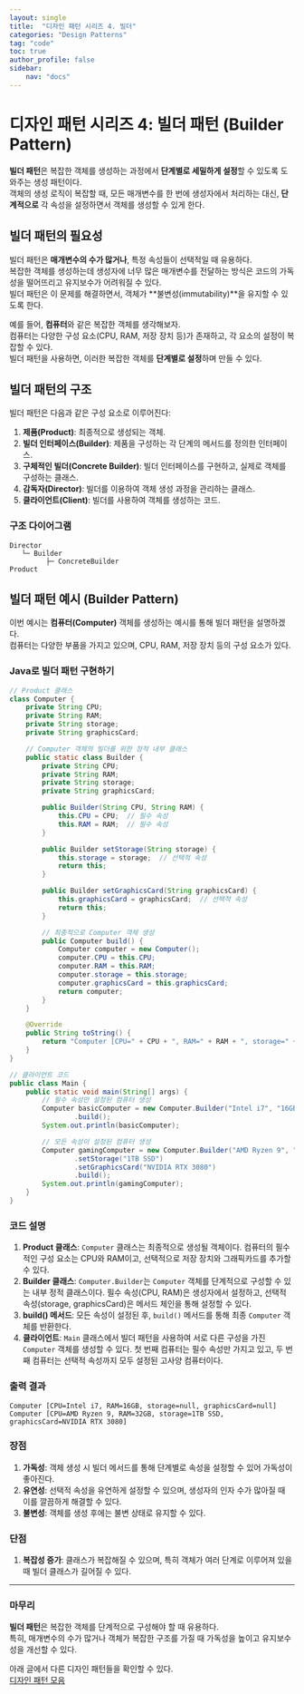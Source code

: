 ```yaml
---
layout: single
title:  "디자인 패턴 시리즈 4. 빌더"
categories: "Design Patterns"
tag: "code"
toc: true
author_profile: false
sidebar:
    nav: "docs"
---
```


# 디자인 패턴 시리즈 4: 빌더 패턴 (Builder Pattern)

**빌더 패턴**은 복잡한 객체를 생성하는 과정에서 **단계별로 세밀하게 설정**할 수 있도록 도와주는 생성 패턴이다.  
객체의 생성 로직이 복잡할 때, 모든 매개변수를 한 번에 생성자에서 처리하는 대신, **단계적으로** 각 속성을 설정하면서 객체를 생성할 수 있게 한다.  

## 빌더 패턴의 필요성

빌더 패턴은 **매개변수의 수가 많거나**, 특정 속성들이 선택적일 때 유용하다.  
복잡한 객체를 생성하는데 생성자에 너무 많은 매개변수를 전달하는 방식은 코드의 가독성을 떨어뜨리고 유지보수가 어려워질 수 있다.  
빌더 패턴은 이 문제를 해결하면서, 객체가 **불변성(immutability)**을 유지할 수 있도록 한다.  

예를 들어, **컴퓨터**와 같은 복잡한 객체를 생각해보자.  
컴퓨터는 다양한 구성 요소(CPU, RAM, 저장 장치 등)가 존재하고, 각 요소의 설정이 복잡할 수 있다.  
빌더 패턴을 사용하면, 이러한 복잡한 객체를 **단계별로 설정**하며 만들 수 있다.  

## 빌더 패턴의 구조  

빌더 패턴은 다음과 같은 구성 요소로 이루어진다:  

1. **제품(Product)**: 최종적으로 생성되는 객체.  
2. **빌더 인터페이스(Builder)**: 제품을 구성하는 각 단계의 메서드를 정의한 인터페이스.  
3. **구체적인 빌더(Concrete Builder)**: 빌더 인터페이스를 구현하고, 실제로 객체를 구성하는 클래스.  
4. **감독자(Director)**: 빌더를 이용하여 객체 생성 과정을 관리하는 클래스.  
5. **클라이언트(Client)**: 빌더를 사용하여 객체를 생성하는 코드.  

### 구조 다이어그램  

```
Director
   └─ Builder
         ├─ ConcreteBuilder
Product
```  

## 빌더 패턴 예시 (Builder Pattern)  

이번 예시는 **컴퓨터(Computer)** 객체를 생성하는 예시를 통해 빌더 패턴을 설명하겠다.  
컴퓨터는 다양한 부품을 가지고 있으며, CPU, RAM, 저장 장치 등의 구성 요소가 있다.  

### Java로 빌더 패턴 구현하기  

```java
// Product 클래스
class Computer {
    private String CPU;
    private String RAM;
    private String storage;
    private String graphicsCard;

    // Computer 객체의 빌더를 위한 정적 내부 클래스
    public static class Builder {
        private String CPU;
        private String RAM;
        private String storage;
        private String graphicsCard;

        public Builder(String CPU, String RAM) {
            this.CPU = CPU;  // 필수 속성
            this.RAM = RAM;  // 필수 속성
        }

        public Builder setStorage(String storage) {
            this.storage = storage;  // 선택적 속성
            return this;
        }

        public Builder setGraphicsCard(String graphicsCard) {
            this.graphicsCard = graphicsCard;  // 선택적 속성
            return this;
        }

        // 최종적으로 Computer 객체 생성
        public Computer build() {
            Computer computer = new Computer();
            computer.CPU = this.CPU;
            computer.RAM = this.RAM;
            computer.storage = this.storage;
            computer.graphicsCard = this.graphicsCard;
            return computer;
        }
    }

    @Override
    public String toString() {
        return "Computer [CPU=" + CPU + ", RAM=" + RAM + ", storage=" + storage + ", graphicsCard=" + graphicsCard + "]";
    }
}

// 클라이언트 코드
public class Main {
    public static void main(String[] args) {
        // 필수 속성만 설정된 컴퓨터 생성
        Computer basicComputer = new Computer.Builder("Intel i7", "16GB")
                .build();
        System.out.println(basicComputer);

        // 모든 속성이 설정된 컴퓨터 생성
        Computer gamingComputer = new Computer.Builder("AMD Ryzen 9", "32GB")
                .setStorage("1TB SSD")
                .setGraphicsCard("NVIDIA RTX 3080")
                .build();
        System.out.println(gamingComputer);
    }
}
```  

### 코드 설명  

1. **Product 클래스**: `Computer` 클래스는 최종적으로 생성될 객체이다. 컴퓨터의 필수적인 구성 요소는 CPU와 RAM이고, 선택적으로 저장 장치와 그래픽카드를 추가할 수 있다.  
2. **Builder 클래스**: `Computer.Builder`는 `Computer` 객체를 단계적으로 구성할 수 있는 내부 정적 클래스이다. 필수 속성(CPU, RAM)은 생성자에서 설정하고, 선택적 속성(storage, graphicsCard)은 메서드 체인을 통해 설정할 수 있다.  
3. **build() 메서드**: 모든 속성이 설정된 후, `build()` 메서드를 통해 최종 `Computer` 객체를 반환한다.  
4. **클라이언트**: `Main` 클래스에서 빌더 패턴을 사용하여 서로 다른 구성을 가진 `Computer` 객체를 생성할 수 있다. 첫 번째 컴퓨터는 필수 속성만 가지고 있고, 두 번째 컴퓨터는 선택적 속성까지 모두 설정된 고사양 컴퓨터이다.  

### 출력 결과  

```
Computer [CPU=Intel i7, RAM=16GB, storage=null, graphicsCard=null]
Computer [CPU=AMD Ryzen 9, RAM=32GB, storage=1TB SSD, graphicsCard=NVIDIA RTX 3080]
```  

### 장점  

1. **가독성**: 객체 생성 시 빌더 메서드를 통해 단계별로 속성을 설정할 수 있어 가독성이 좋아진다.  
2. **유연성**: 선택적 속성을 유연하게 설정할 수 있으며, 생성자의 인자 수가 많아질 때 이를 깔끔하게 해결할 수 있다.  
3. **불변성**: 객체를 생성 후에는 불변 상태로 유지할 수 있다.  

### 단점  

1. **복잡성 증가**: 클래스가 복잡해질 수 있으며, 특히 객체가 여러 단계로 이루어져 있을 때 빌더 클래스가 길어질 수 있다.  

---

### 마무리

**빌더 패턴**은 복잡한 객체를 단계적으로 구성해야 할 때 유용하다.  
특히, 매개변수의 수가 많거나 객체가 복잡한 구조를 가질 때 가독성을 높이고 유지보수성을 개선할 수 있다.  

아래 글에서 다른 디자인 패턴들을 확인할 수 있다.  
[디자인 패턴 모음](https://gihak111.github.io/design/patterns/2024/11/05/Types_Of_Design_Patterns_upload.html)  
